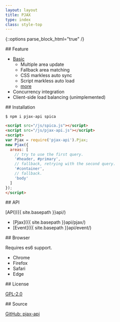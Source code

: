 ```yaml
---
layout: layout
title: PJAX
type: index
class: style-top
---
```


{::options parse_block_html="true" /}

<div class="row">

<div class="col-md-4">
## Feature

- <a href="{{ site.basepath }}demo/basic/1.html" target="_blank">Basic</a>
	- Multiple area update
	- Fallback area matching
	- CSS markless auto sync
	- Script markless auto load
	- [more](https://github.com/falsandtru/pjax-api#feature)
- Concurrency integration
- Client-side load balancing (unimplemented)
</div>

<div class="col-md-4">
## Installation

```
$ npm i pjax-api spica
```

```html
<script src="/js/spica.js"></script>
<script src="/js/pjax-api.js"></script>
<script>
var Pjax = require('pjax-api').Pjax;
new Pjax({
  areas: [
    // try to use the first query.
    '#header, #primary',
    // fallback, retrying with the second query.
    '#container',
    // fallback.
    'body'
  ]
});
</script>
```
</div>

<div class="col-md-4">
## API

[API]({{ site.basepath }}api/)

- [Pjax]({{ site.basepath }}api/pjax/)
- [Event]({{ site.basepath }}api/event/)
</div>

</div>

<div class="row">

<div class="col-md-4">
## Browser

Requires es6 support.

- Chrome
- Firefox
- Safari
- Edge
</div>

<div class="col-md-4">
## License

[GPL-2.0](https://github.com/falsandtru/pjax-api#license)
</div>

<div class="col-md-4">
## Source

[GitHub: pjax-api](https://github.com/falsandtru/pjax-api)
</div>

</div>
